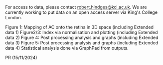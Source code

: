 For access to data, please contact robert.hindges@kcl.ac.uk. We are currently working to put data on an open access server via King's College London. 

Figure 1: Mapping of AC onto the retina in 3D space (including Extended data 1)
Figure2/3: Index via normalisation and plotting (including Extended data 2)
Figure 4: Post processing analysis and graphs (including Extended data 3)
Figure 5: Post processing analysis and graphs (including Extended data 4)
Statistical analysis done via GraphPad from outputs. 

PR (15/11/2024)

